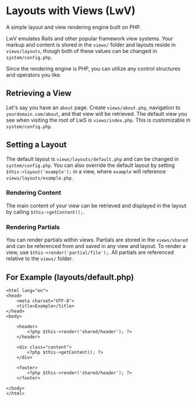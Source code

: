 # Layouts with Views (LwV)
A simple layout and view rendering engine built on PHP.

LwV emulates Rails and other popular framework view systems. Your markup and content is stored in the `views/` folder and layouts reside in `views/layouts`, though both of these values can be changed in `system/config.php`.

Since the rendering engine is PHP, you can utilize any control structures and operators you like.

## Retrieving a View
Let's say you have an `about` page. Create `views/about.php`, navigation to `yourdomain.com/about`, and that view will be retrieved. The default view you see when visiting the root of LwS is `views/index.php`. This is customizable in `system/config.php`.

## Setting a Layout
The default layout is `views/layouts/default.php` and can be changed in `system/config.php`. You can also override the default layout by setting `$this->layout('example');` in a view, where `example` will reference `views/layouts/example.php`.

### Rendering Content
The main content of your view can be retrieved and displayed in the layout by calling `$this->getContent();`.

### Rendering Partials
You can render partials within views. Partials are stored in the `views/shared` and can be referenced from and saved in any view and layout. To render a view, use `$this->render('partial/file');`. All partials are referenced relative to the `views/` folder.

## For Example (layouts/default.php)
    <html lang="en">
    <head>
        <meta charset="UTF-8">
        <title>Example</title>
    </head>
    <body>

        <header>
            <?php $this->render('shared/header'); ?>
        </header>

        <div class="content">
            <?php $this->getContent(); ?>
        </div>

        <footer>
            <?php $this->render('shared/header'); ?>
        </footer>

    </body>
    </html>
